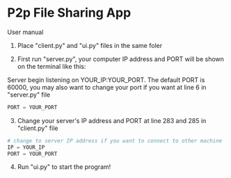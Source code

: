 # P2p File Sharing App

User manual
1. Place "client.py" and "ui.py" files in the same foler

2. First run "server.py", your computer IP address and PORT will be shown on the terminal like this:

Server begin listening on YOUR_IP:YOUR_PORT.
The default PORT is 60000, you may also want to change your port if you want at line 6 in "server.py" file

```python 
PORT = YOUR_PORT
```

3. Change your server's IP address and PORT at line 283 and 285 in "client.py" file

```python 
# change to server IP address if you want to connect to other machine
IP = YOUR_IP
PORT = YOUR_PORT
```

4. Run "ui.py" to start the program!
